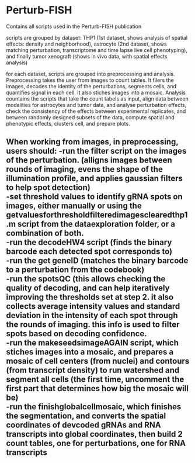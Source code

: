 # Perturb-FISH
Contains all scripts used in the Perturb-FISH publication

scripts are grouped by dataset: THP1 (1st dataset, shows analysis of spatial effects: density and neighborhood), astrocyte (2nd dataset, shows matching perturbation, transcriptome and time lapse live cell phenotyping), and finally tumor xenograft (shows in vivo data, with spatial effects analysis)

for each dataset, scripts are grouped into preprocessing and analysis. Preprocessing takes the user from images to count tables. It filers the images, decodes the identity of the perturbations,  segments cells, and quantifies signal in each cell. It also stiches images into a mosaic. Analysis countains the scripts that take the count tabels as input, align data between modalities for astrocytes and tumor data, and analyse perturbation effects, check the consistency of the effects between experimental replicates, and between randomly designed subsets of the data, compute spatial and phenotypic effects, clusters cell, and prepare plots.

When working from images, in preprocessing, users should:
-run the filter script on the images of the perturbation. (alligns images between rounds of imaging, evens the shape of the illumination profile, and applies gaussian filters to help spot detection)<br/>
-set threshold values to identify gRNA spots on images, either manually or using the getvaluesforthresholdfilteredimagesclearedthp1.m script from the dataexploration folder, or a combination of both.<br/>
-run the decodeHW4 script (finds the binary barcode each detected spot corresponds to)<br/>
-run the get geneID (matches the binary barcode to a perturbation from the codebook)<br/>
-run the spotsQC (this allows checking the quality of decoding, and can help iteratively improving the thresholds set at step 2. it also collects average intensity values and standard deviation in the intensity of each spot through the rounds of imaging. this info is used to filter spots based on decoding confidence.<br/>
-run the makeseedsimageAGAIN script, which stiches images into a mosaic, and prepares a mosaic of cell centers (from nuclei) and contours (from transcript density) to run watershed and segment all cells (the first time, uncomment the first part that determines how big the mosaic will be)<br/>
-run the finishglobalcellmosaic, which finishes the segmentation, and converts the spatial coordinates of devcoded gRNAs and RNA transcripts into global coordinates, then build 2 count tables, one for perturbations, one for RNA transcripts<br/>
-

